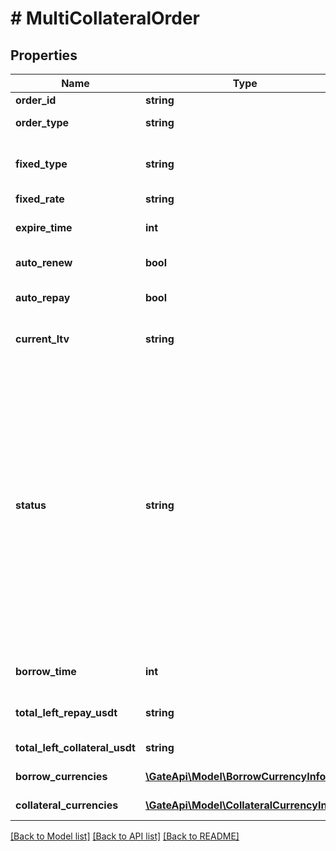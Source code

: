 # # MultiCollateralOrder

## Properties

Name | Type | Description | Notes
------------ | ------------- | ------------- | -------------
**order_id** | **string** | Order ID | [optional] 
**order_type** | **string** | current - current, fixed - fixed | [optional] 
**fixed_type** | **string** | Fixed interest rate loan periods: 7d - 7 days, 30d - 30 days. | [optional] 
**fixed_rate** | **string** | Fixed interest rate | [optional] 
**expire_time** | **int** | Expiration time, timestamp, unit in seconds. | [optional] 
**auto_renew** | **bool** | Fixed interest rate, automatic renewal | [optional] 
**auto_repay** | **bool** | Fixed interest rate, automatic repayment | [optional] 
**current_ltv** | **string** | The current collateralization rate | [optional] 
**status** | **string** | Order status: - initial: Initial state after placing the order - collateral_deducted: Collateral deduction successful - collateral_returning: Loan failed - Collateral return pending - lent: Loan successful - repaying: Repayment in progress - liquidating: Liquidation in progress - finished: Order completed - closed_liquidated: Liquidation and repayment completed | [optional] 
**borrow_time** | **int** | Borrowing time, timestamp in seconds | [optional] 
**total_left_repay_usdt** | **string** | Value of Left repay amount converted in USDT | [optional] 
**total_left_collateral_usdt** | **string** | Value of Collateral amount in USDT | [optional] 
**borrow_currencies** | [**\GateApi\Model\BorrowCurrencyInfo[]**](BorrowCurrencyInfo.md) | Borrowing Currency List | [optional] 
**collateral_currencies** | [**\GateApi\Model\CollateralCurrencyInfo[]**](CollateralCurrencyInfo.md) | Collateral Currency List | [optional] 

[[Back to Model list]](../../README.md#documentation-for-models) [[Back to API list]](../../README.md#documentation-for-api-endpoints) [[Back to README]](../../README.md)
